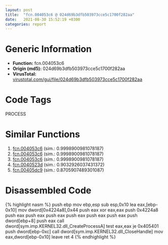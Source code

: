 ```yaml
---
layout: post
title:  "fcn.004053c6 @ 024d69b3dfb503973cce5c1700f282aa"
date:   2021-08-30 15:52:19 +0300
categories: report
---
```


# Generic Information
- **Function:** fcn.004053c6
- **Origin (md5):** 024d69b3dfb503973cce5c1700f282aa
- **VirusTotal:** [virustotal.com/gui/file/024d69b3dfb503973cce5c1700f282aa][virustotal_ref]

# Code Tags
<span class="tag" id="PROCESS">PROCESS</span>


# Similar Functions

1. [fcn.004053c6][similar_1_ref] (sim.: 0.9998900981078187)
2. [fcn.004053c6][similar_2_ref] (sim.: 0.9998900981078187)
3. [fcn.004053c6][similar_3_ref] (sim.: 0.9998900981078187)
4. [fcn.0040523d][similar_4_ref] (sim.: 0.9032926037431372)
5. [fcn.00405dc9][similar_5_ref] (sim.: 0.8705907489301087)


# Disassembled Code

{% highlight nasm %}
push ebp
mov ebp,esp
sub esp,0x10
lea eax,[ebp-0x10]
mov dword[0x4224a8],0x44
push eax
xor eax,eax
push 0x4224a8
push eax
push eax
push eax
push eax
push eax
push eax
push dword[ebp+8]
push eax
call dword[sym.imp.KERNEL32.dll_CreateProcessA]
test eax,eax
je 0x405401
push dword[ebp-0xc]
call dword[sym.imp.KERNEL32.dll_CloseHandle]
mov eax,dword[ebp-0x10]
leave 
ret 4
{% endhighlight %}


[similar_1_ref]: /report/fcn.004053c6@3a780067b4fcdbc523bd6f0e3b89f181
[similar_2_ref]: /report/fcn.004053c6@983fe9598b69120a048e4bbfe8d8764c
[similar_3_ref]: /report/fcn.004053c6@cce7ba37a5ac487b09e8c8d292223615
[similar_4_ref]: /report/fcn.0040523d@88c77a55c813a535f04a021f665ec5b4
[similar_5_ref]: /report/fcn.00405dc9@6c8b5339bada4cbd03f0f446da640707
[virustotal_ref]: https://www.virustotal.com/gui/file/024d69b3dfb503973cce5c1700f282aa